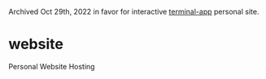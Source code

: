 Archived Oct 29th, 2022 in favor for interactive [terminal-app](https://github.com/crspradlin/terminal-app) personal site.

# website
Personal Website Hosting
